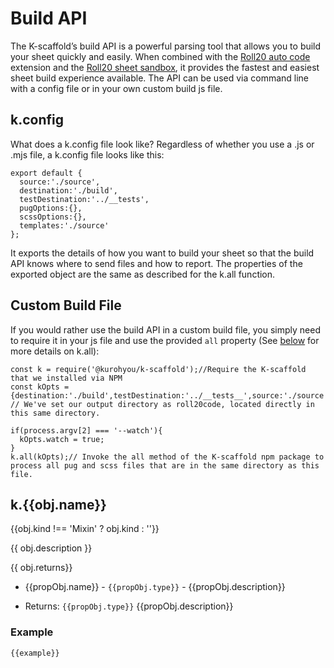<script setup>
import { useData } from 'vitepress'

import { data } from '@/reference.data.js'

import { parseLink } from '@/utilities'

const docArr = data.build.Build;
const nameSpaceIndex = docArr.findIndex(o => o.kind === 'namespace');
const nameSpaceObj = docArr.splice(nameSpaceIndex,1)?.[0] || {};
</script>

# Build API
The K-scaffold’s build API is a powerful parsing tool that allows you to build your sheet quickly and easily. When combined with the [Roll20 auto code](https://chrome.google.com/webstore/detail/roll20-api-and-sheet-auto/hboggmcfmaakkifgifjbccnpfmnegick) extension and the [Roll20 sheet sandbox](https://wiki.roll20.net/Custom_Sheet_Sandbox), it provides the fastest and easiest sheet build experience available. The API can be used via command line with a config file or in your own custom build js file.
## k.config
What does a k.config file look like? Regardless of whether you use a .js or .mjs file, a k.config file looks like this:
```js-vue
export default {
  source:'./source',
  destination:'./build',
  testDestination:'../__tests',
  pugOptions:{},
  scssOptions:{},
  templates:'./source'
};
```
It exports the details of how you want to build your sheet so that the build API knows where to send files and how to report. The properties of the exported object are the same as described for the k.all function.
## Custom Build File
If you would rather use the build API in a custom build file, you simply need to require it in your js file and use the provided `all` property (See [below](#all) for more details on k.all):
```js-vue
const k = require('@kurohyou/k-scaffold');//Require the K-scaffold that we installed via NPM
const kOpts = {destination:'./build',testDestination:'../__tests__',source:'./source'};
// We've set our output directory as roll20code, located directly in this same directory.

if(process.argv[2] === '--watch'){
  kOpts.watch = true;
}
k.all(kOpts);// Invoke the all method of the K-scaffold npm package to process all pug and scss files that are in the same directory as this file.
```
<div v-for="obj in docArr" :key="obj.name">

<h2 :id="obj.name">k.{{obj.name}}</h2>
{{obj.kind !== 'Mixin' ? obj.kind : ''}}

{{ obj.description }}

{{ obj.returns}}

<ul>
  <li v-for="propObj in obj.properties" :key="`${obj.name}-${propObj.name}`">

{{propObj.name}} - `{{propObj.type}}` - {{propObj.description}}

  </li>
  <li v-for="propObj,i in obj.returns" :key="`${obj.name}-return-${i}`">

Returns: `{{propObj.type}}` {{propObj.description}}

  </li>
</ul>
<h3 v-if="obj.examples">Example</h3>
<div v-for="example,i in obj.examples" :key="`${obj.name}-example-${i}`">

```js-vue
{{example}}
```

</div>

</div>

